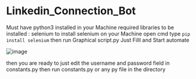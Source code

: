 # Linkedin_Connection_Bot

Must have python3 installed in your Machine
required libraries to be installed : selenium
to install selenium on your Machine open cmd type
```pip install selenium```
then run Graphical script.py 
Just Filll and Start automate

![image](https://user-images.githubusercontent.com/62801988/130081347-882c0303-0a33-47df-a793-af97fd185a3b.png)


then you are ready to just edit the username and password field in constants.py then run constants.py or any py file in the directory
